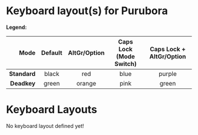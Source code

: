 # Keyboard layout(s) for Purubora

**Legend:**

| Mode       | Default | AltGr/Option | Caps Lock (Mode Switch) | Caps Lock + AltGr/Option |
| ----------:|:-------:|:------------:|:-----------------------:|:------------------------:|
|**Standard**| black   | red          | blue                    | purple                   |
|**Deadkey** | green   | orange       | pink                    | green                    |


# Keyboard Layouts

No keyboard layout defined yet!

